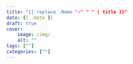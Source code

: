 ```yaml
---
title: "{{ replace .Name "-" " " | title }}"
date: {{ .Date }}
draft: true
cover: 
    image: /img/
    alt: ""
tags: [""]
categories: [""]
---
```



